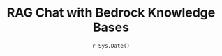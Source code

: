 ---
title : "RAG Chat with Bedrock Knowledge Bases"
date : "`r Sys.Date()`"
weight : 6
chapter : false
pre : " <b> 6. </b> "
---